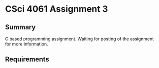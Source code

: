 CSci 4061 Assignment 3
==============================================
Summary
----------------------------------------------
C based programming assignment.
Waiting for posting of the assignment for more
information.

Requirements
-----------------------------------------------
